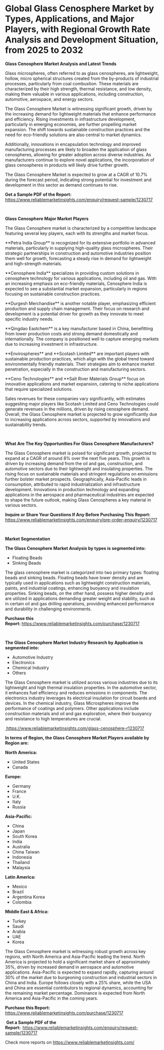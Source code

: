 <p><h1>Global Glass Cenosphere Market by Types, Applications, and Major Players, with Regional Growth Rate Analysis and Development Situation, from 2025 to 2032</h1></p><p><strong>Glass Cenosphere Market Analysis and Latest Trends</strong></p>
<p><p>Glass microspheres, often referred to as glass cenospheres, are lightweight, hollow, micro spherical structures created from the by-products of industrial processes, particularly from coal combustion. These materials are characterized by their high strength, thermal resistance, and low density, making them valuable in various applications, including construction, automotive, aerospace, and energy sectors.</p><p>The Glass Cenosphere Market is witnessing significant growth, driven by the increasing demand for lightweight materials that enhance performance and efficiency. Rising investments in infrastructure development, particularly in emerging economies, are further propelling market expansion. The shift towards sustainable construction practices and the need for eco-friendly solutions are also central to market dynamics.</p><p>Additionally, innovations in encapsulation technology and improved manufacturing processes are likely to broaden the application of glass cenospheres, allowing for greater adoption across diverse industries. As manufacturers continue to explore novel applications, the incorporation of glass cenospheres in products will likely drive further growth.</p><p>The Glass Cenosphere Market is expected to grow at a CAGR of 10.7% during the forecast period, indicating strong potential for investment and development in this sector as demand continues to rise.</p></p>
<p><strong>Get a Sample PDF of the Report:&nbsp;</strong> <a href="https://www.reliablemarketinsights.com/enquiry/request-sample/1230717?utm_campaign=3044&utm_medium=2&utm_source=Github&utm_content=ia&utm_term=03042025&utm_id=glass-cenosphere">https://www.reliablemarketinsights.com/enquiry/request-sample/1230717</a></p>
<p>&nbsp;</p>
<p><strong>Glass Cenosphere Major Market Players</strong></p>
<p><p>The Glass Cenosphere market is characterized by a competitive landscape featuring several key players, each with its strengths and market focus. </p><p>**Petra India Group** is recognized for its extensive portfolio in advanced materials, particularly in supplying high-quality glass microspheres. Their strategic partnerships in construction and automotive industries position them well for growth, forecasting a steady rise in demand for lightweight and high-strength materials.</p><p>**Cenosphere India** specializes in providing custom solutions in cenosphere technology for various applications, including oil and gas. With an increasing emphasis on eco-friendly materials, Cenosphere India is expected to see a substantial market expansion, particularly in regions focusing on sustainable construction practices.</p><p>**Durgesh Merchandise** is another notable player, emphasizing efficient production and supply chain management. Their focus on research and development is a potential driver for growth as they innovate to meet specific industry needs.</p><p>**Qingdao Eastchem** is a key manufacturer based in China, benefitting from lower production costs and strong demand domestically and internationally. The company is positioned well to capture emerging markets due to increasing investment in infrastructure.</p><p>**Envirospheres** and **Scotash Limited** are important players with sustainable production practices, which align with the global trend toward environmentally friendly materials. Their strategies aim to enhance market penetration, especially in the construction and manufacturing sectors.</p><p>**Ceno Technologies** and **Salt River Materials Group** focus on innovative applications and market expansion, catering to niche applications that require specialized solutions.</p><p>Sales revenues for these companies vary significantly, with estimates suggesting major players like Scotash Limited and Ceno Technologies could generate revenues in the millions, driven by rising cenosphere demand. Overall, the Glass Cenosphere market is projected to grow significantly due to increasing applications across sectors, supported by innovations and sustainability trends.</p></p>
<p>&nbsp;</p>
<p><strong>What Are The Key Opportunities For Glass Cenosphere Manufacturers?</strong></p>
<p><p>The Glass Cenosphere market is poised for significant growth, projected to expand at a CAGR of around 8% over the next five years. This growth is driven by increasing demand from the oil and gas, construction, and automotive sectors due to their lightweight and insulating properties. The rising focus on sustainable materials and stringent regulations on emissions further bolster market prospects. Geographically, Asia-Pacific leads in consumption, attributed to rapid industrialization and infrastructure development. Innovations in production technology and expanding applications in the aerospace and pharmaceutical industries are expected to shape the future outlook, making Glass Cenospheres a key material in various sectors.</p></p>
<p><strong>Inquire or Share Your Questions If Any Before Purchasing This Report:</strong> <a href="https://www.reliablemarketinsights.com/enquiry/pre-order-enquiry/1230717?utm_campaign=3044&utm_medium=2&utm_source=Github&utm_content=ia&utm_term=03042025&utm_id=glass-cenosphere">https://www.reliablemarketinsights.com/enquiry/pre-order-enquiry/1230717</a></p>
<p>&nbsp;</p>
<p><strong>Market Segmentation</strong></p>
<p><strong>The Glass Cenosphere Market Analysis by types is segmented into:</strong></p>
<p><ul><li>Floating Beads</li><li>Sinking Beads</li></ul></p>
<p><p>The glass cenosphere market is categorized into two primary types: floating beads and sinking beads. Floating beads have lower density and are typically used in applications such as lightweight construction materials, paints, and industrial coatings, enhancing buoyancy and insulation properties. Sinking beads, on the other hand, possess higher density and are utilized in applications demanding greater weight and stability, such as in certain oil and gas drilling operations, providing enhanced performance and durability in challenging environments.</p></p>
<p><strong>Purchase this Report:&nbsp;</strong><a href="https://www.reliablemarketinsights.com/purchase/1230717?utm_campaign=3044&utm_medium=2&utm_source=Github&utm_content=ia&utm_term=03042025&utm_id=glass-cenosphere">https://www.reliablemarketinsights.com/purchase/1230717</a></p>
<p>&nbsp;</p>
<p><strong>The Glass Cenosphere Market Industry Research by Application is segmented into:</strong></p>
<p><ul><li>Automotive Industry</li><li>Electronics</li><li>Chemical Industry</li><li>Others</li></ul></p>
<p><p>The Glass Cenosphere market is utilized across various industries due to its lightweight and high thermal insulation properties. In the automotive sector, it enhances fuel efficiency and reduces emissions in components. The electronics industry leverages its electrical insulation for circuit boards and devices. In the chemical industry, Glass Microspheres improve the performance of coatings and polymers. Other applications include construction materials and oil and gas exploration, where their buoyancy and resistance to high temperatures are crucial.</p></p>
<p><a href="https://www.reliablemarketinsights.com/glass-cenosphere-r1230717?utm_campaign=3044&utm_medium=2&utm_source=Github&utm_content=ia&utm_term=03042025&utm_id=glass-cenosphere">&nbsp;https://www.reliablemarketinsights.com/glass-cenosphere-r1230717</a></p>
<p><strong>In terms of Region, the Glass Cenosphere Market Players available by Region are:</strong></p>
<p>
    <p> <strong> North America: </strong>
        <ul>
            <li>United States</li>
            <li>Canada</li>
        </ul>
        </p> 
    <p> <strong> Europe: </strong>
        <ul>
            <li>Germany</li>
            <li>France</li>
            <li>U.K.</li>
            <li>Italy</li>
            <li>Russia</li>
        </ul>
        </p> 
    <p> <strong> Asia-Pacific: </strong>
        <ul>
            <li>China</li>
            <li>Japan</li>
            <li>South Korea</li>
            <li>India</li>
            <li>Australia</li>
            <li>China Taiwan</li>
            <li>Indonesia</li>
            <li>Thailand</li>
            <li>Malaysia</li>
        </ul>
        </p> 
    <p> <strong> Latin America: </strong>
        <ul>
            <li>Mexico</li>
            <li>Brazil</li>
            <li>Argentina Korea</li>
            <li>Colombia</li>
        </ul>
        </p> 
    <p> <strong> Middle East & Africa: </strong>
        <ul>
            <li>Turkey</li>
            <li>Saudi</li>
            <li>Arabia</li>
            <li>UAE</li>
            <li>Korea</li>
        </ul>
    </p>
    </p>
<p><p>The Glass Cenosphere market is witnessing robust growth across key regions, with North America and Asia-Pacific leading the trend. North America is projected to hold a significant market share of approximately 35%, driven by increased demand in aerospace and automotive applications. Asia-Pacific is expected to expand rapidly, capturing around 30% of the market due to burgeoning construction and industrial sectors in China and India. Europe follows closely with a 25% share, while the USA and China are essential contributors to regional dynamics, accounting for the remaining market percentage. Dominance is expected from North America and Asia-Pacific in the coming years.</p></p>
<p><strong>Purchase this Report: </strong><a href="https://www.reliablemarketinsights.com/purchase/1230717?utm_campaign=3044&utm_medium=2&utm_source=Github&utm_content=ia&utm_term=03042025&utm_id=glass-cenosphere">https://www.reliablemarketinsights.com/purchase/1230717</a></p>
<p>&nbsp;<strong>Get a Sample PDF of the Report:&nbsp;&nbsp;</strong><a href="https://www.reliablemarketinsights.com/enquiry/request-sample/1230717?utm_campaign=3044&utm_medium=2&utm_source=Github&utm_content=ia&utm_term=03042025&utm_id=glass-cenosphere">https://www.reliablemarketinsights.com/enquiry/request-sample/1230717</a></p>
<p><strong></strong></p>
<p>Check more reports on <a href="https://www.reliablemarketinsights.com/?utm_campaign=3044&utm_medium=2&utm_source=Github&utm_content=ia&utm_term=03042025&utm_id=glass-cenosphere">https://www.reliablemarketinsights.com/</a></p>